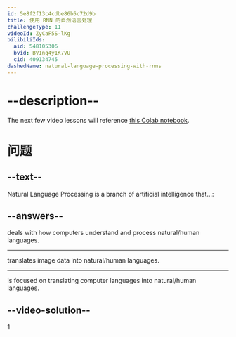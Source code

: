 ```yaml
---
id: 5e8f2f13c4cdbe86b5c72d9b
title: 使用 RNN 的自然语言处理
challengeType: 11
videoId: ZyCaF5S-lKg
bilibiliIds:
  aid: 548105306
  bvid: BV1nq4y1K7VU
  cid: 409134745
dashedName: natural-language-processing-with-rnns
---
```


# --description--

The next few video lessons will reference [this Colab notebook](https://colab.research.google.com/drive/1ysEKrw_LE2jMndo1snrZUh5w87LQsCxk#forceEdit=true&sandboxMode=true).

# 问题

## --text--

Natural Language Processing is a branch of artificial intelligence that...:

## --answers--

deals with how computers understand and process natural/human languages.

---

translates image data into natural/human languages.

---

is focused on translating computer languages into natural/human languages.

## --video-solution--

1

